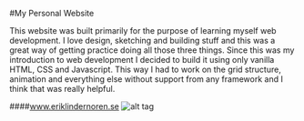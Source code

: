 #My Personal Website

This website was built primarily for the purpose of learning myself web development. I love design,
sketching and building stuff and this was a great way of getting practice doing all those
three things. Since this was my introduction to web development I decided to build it using only 
vanilla HTML, CSS and Javascript. This way I had to work on the grid structure, animation and everything
else without support from any framework and I think that was really helpful.

####www.eriklindernoren.se
![alt tag](http://eriklindernoren.se/images/site_full.jpeg)



